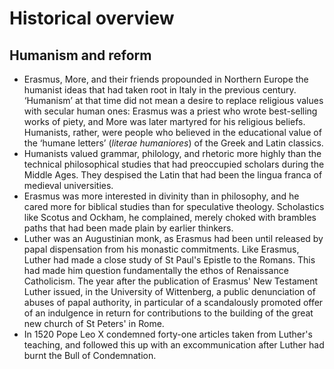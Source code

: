 # Historical overview

## Humanism and reform

* Erasmus, More, and their friends propounded in Northern Europe the
  humanist ideas that had taken root in Italy in the previous century.
  ‘Humanism’ at that time did not mean a desire to replace religious values
  with secular human ones: Erasmus was a priest who wrote best-selling works
  of piety, and More was later martyred for his religious beliefs.
  Humanists, rather, were people who believed in the educational value of
  the ‘humane letters’ (*literae humaniores*) of the Greek and Latin
  classics.
* Humanists valued grammar, philology, and rhetoric more highly than the
  technical philosophical studies that had preoccupied scholars during the
  Middle Ages. They despised the Latin that had been the lingua franca of
  medieval universities.
* Erasmus was more interested in divinity than in philosophy, and he cared
  more for biblical studies than for speculative theology. Scholastics like
  Scotus and Ockham, he complained, merely choked with brambles paths that
  had been made plain by earlier thinkers.
* Luther was an Augustinian monk, as Erasmus had been until released by
  papal dispensation from his monastic commitments. Like Erasmus, Luther had
  made a close study of St Paul's Epistle to the Romans. This had made him
  question fundamentally the ethos of Renaissance Catholicism. The year
  after the publication of Erasmus' New Testament Luther issued, in the
  University of Wittenberg, a public denunciation of abuses of papal
  authority, in particular of a scandalously promoted offer of an indulgence
  in return for contributions to the building of the great new church of St
  Peters' in Rome.
* In 1520 Pope Leo X condemned forty-one articles taken from Luther's
  teaching, and followed this up with an excommunication after Luther had
  burnt the Bull of Condemnation.
